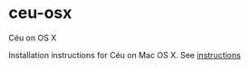 # ceu-osx
Céu on OS X

Installation instructions for Céu on Mac OS X.
See [instructions](Instruction.md)
